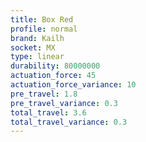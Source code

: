 ```yaml
---
title: Box Red
profile: normal
brand: Kailh
socket: MX
type: linear
durability: 80000000
actuation_force: 45
actuation_force_variance: 10
pre_travel: 1.8
pre_travel_variance: 0.3
total_travel: 3.6
total_travel_variance: 0.3
---
```

